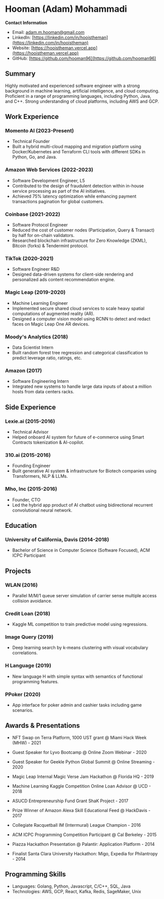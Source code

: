 **Hooman (Adam) Mohammadi**
==========================

**Contact Information**

* Email: [adam.m.hooman@gmail.com](mailto:adam.m.hooman@gmail.com)
* LinkedIn: [https://linkedin.com/in/hooistheman](https://linkedin.com/in/hooistheman)
* Website: [https://hooistheman.vercel.app](https://hooistheman.vercel.app)
* GitHub: [https://github.com/hooman96](https://github.com/hooman96)

**Summary**
----------

Highly motivated and experienced software engineer with a strong background in machine learning, artificial intelligence, and cloud computing. Proficient in a range of programming languages, including Python, Java, and C++. Strong understanding of cloud platforms, including AWS and GCP.

**Work Experience**
-------------------

### Momento AI (2023-Present)

* Technical Founder
* Built a hybrid multi-cloud mapping and migration platform using Docker/Kubernetes and Terraform CLI tools with different SDKs in Python, Go, and Java.

### Amazon Web Services (2022-2023)

* Software Development Engineer, L5
* Contributed to the design of fraudulent detection within in-house service processing as part of the AI initiatives.
* Achieved 75% latency optimization while enhancing payment transactions pagination for global customers.

### Coinbase (2021-2022)

* Software Protocol Engineer
* Reduced the cost of customer nodes (Participation, Query & Transact) by half for on-chain validators.
* Researched blockchain infrastructure for Zero Knowledge (ZKML), Bitcoin (forks) & Tendermint protocol.

### TikTok (2020-2021)

* Software Engineer R&D
* Designed data-driven systems for client-side rendering and personalized ads content recommendation engine.

### Magic Leap (2019-2020)

* Machine Learning Engineer
* Implemented secure shared cloud services to scale heavy spatial computations of augmented reality (AR).
* Designed a computer vision model using RCNN to detect and redact faces on Magic Leap One AR devices.

### Moody's Analytics (2018)

* Data Scientist Intern
* Built random forest tree regression and categorical classification to predict leverage ratio, ratings, etc.

### Amazon (2017)

* Software Engineering Intern
* Integrated new systems to handle large data inputs of about a million hosts from data centers racks.

**Side Experience**
-------------------

### Lexie.ai (2015-2016)

* Technical Advisor
* Helped onboard AI system for future of e-commerce using Smart Contracts tokenization & AI-copilot.

### 310.ai (2015-2016)

* Founding Engineer
* Built generative AI system & infrastructure for Biotech companies using Transformers, NLP & LLMs.

### Mho, Inc (2015-2016)

* Founder, CTO
* Led the hybrid app product of AI chatbot using bidirectional recurrent convolutional neural network.

**Education**
------------

### University of California, Davis (2014-2018)

* Bachelor of Science in Computer Science (Software Focused), ACM ICPC Participant

**Projects**
------------

### WLAN (2016)

* Parallel M/M/1 queue server simulation of carrier sense multiple access collision avoidance.

### Credit Loan (2018)

* Kaggle ML competition to train predictive model using regressions.

### Image Query (2019)

* Deep learning search by k-means clustering with visual vocabulary correlations.

### H Language (2019)

* New language H with simple syntax with semantics of functional programming features.

### PPoker (2020)

* App interface for poker admin and cashier tasks including game scenarios.

**Awards & Presentations**
-------------------------

* NFT Swap on Terra Platform, 1000 UST grant @ Miami Hack Week (MHW) - 2021

* Guest Speaker for Lyvo Bootcamp @ Online Zoom Webinar - 2020

* Guest Speaker for Geekle Python Global Summit @ Online Streaming - 2020

* Magic Leap Internal Magic Verse Jam Hackathon @ Florida HQ - 2019

* Machine Learning Kaggle Competition Online Loan Advisor @ UCD - 2018

* ASUCD Entrepreneurship Fund Grant ShaK Project - 2017

* Prize Winner of Amazon Alexa Skill Educational Feed @ HackDavis - 2017

* Collegiate Racquetball IM (Intermural) League Champion - 2016

* ACM ICPC Programming Competition Participant @ Cal Berkeley - 2015

* Piazza Hackathon Presentation @ Palantir: Application Platform - 2014

* Finalist Santa Clara University Hackathon: Migo, Expedia for Philantropy - 2014

**Programming Skills**
-------------------------

* Languages: Golang, Python, Javascript, C/C++, SQL, Java
* Technologies: AWS, GCP, React, Kafka, Redis, SageMaker, Unix
